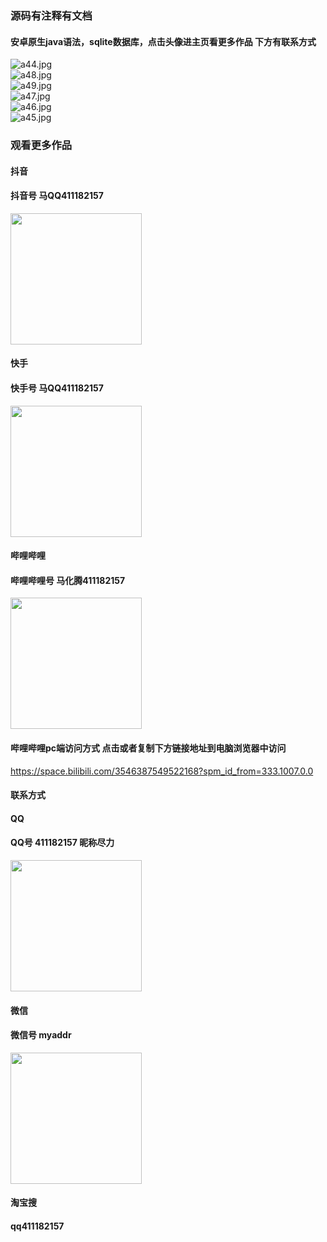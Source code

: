 ### 源码有注释有文档

#### 安卓原生java语法，sqlite数据库，点击头像进主页看更多作品 下方有联系方式
 <img src='https://img.alicdn.com/imgextra/i1/1658540494/O1CN01mxVGOB1FWIZtk97wd_!!1658540494.jpg' alt='a44.jpg' /></br> 
 <img src='https://img.alicdn.com/imgextra/i2/1658540494/O1CN01HbxgqW1FWIa1dN3yu_!!1658540494.jpg' alt='a48.jpg' /></br> 
 <img src='https://img.alicdn.com/imgextra/i4/1658540494/O1CN01HM5GQK1FWIZznU3u0_!!1658540494.jpg' alt='a49.jpg' /></br> 
 <img src='https://img.alicdn.com/imgextra/i2/1658540494/O1CN01C2hrIH1FWIa3SZ2UZ_!!1658540494.jpg' alt='a47.jpg' /></br> 
 <img src='https://img.alicdn.com/imgextra/i1/1658540494/O1CN01UIu7W41FWIZtk8vT3_!!1658540494.jpg' alt='a46.jpg' /></br> 
 <img src='https://img.alicdn.com/imgextra/i4/1658540494/O1CN01jqQdpr1FWIa52uKRu_!!1658540494.jpg' alt='a45.jpg' /></br>
### 观看更多作品

#### 抖音
#### 抖音号  马QQ411182157
<img src="https://gitee.com/QQ411182157/mingpian/raw/master/douyin.png" width="210px">

#### 快手
#### 快手号  马QQ411182157

<img src="https://gitee.com/QQ411182157/mingpian/raw/master/kuaishou.jpg" width="210px">

#### 哔哩哔哩
#### 哔哩哔哩号  马化腾411182157

<img src="https://gitee.com/QQ411182157/mingpian/raw/master/bili.png" width="210px">

#### 哔哩哔哩pc端访问方式 点击或者复制下方链接地址到电脑浏览器中访问

https://space.bilibili.com/3546387549522168?spm_id_from=333.1007.0.0


#### 联系方式
#### QQ
#### QQ号 411182157 昵称尽力

<img src="https://gitee.com/QQ411182157/mingpian/raw/master/qq.jpg" width="210px">

#### 微信
#### 微信号 myaddr

<img src="https://gitee.com/QQ411182157/mingpian/raw/master/weixin.png" width="210px">

#### 淘宝搜
#### qq411182157
